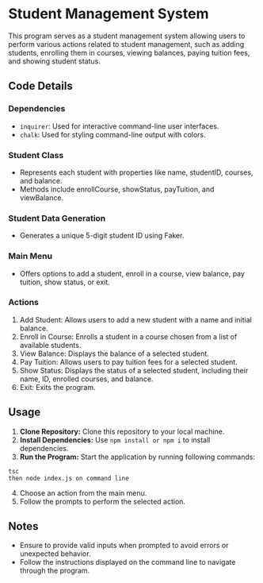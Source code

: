 # Student Management System

This program serves as a student management system allowing users to perform various actions related to student management, such as adding students, enrolling them in courses, viewing balances, paying tuition fees, and showing student status.

## Code Details

### Dependencies
 - `inquirer`: Used for interactive command-line user interfaces.
 - `chalk`: Used for styling command-line output with colors.

### Student Class
 - Represents each student with properties like name, studentID, courses, and balance.
 - Methods include enrollCourse, showStatus, payTuition, and viewBalance.

### Student Data Generation
 - Generates a unique 5-digit student ID using Faker.

### Main Menu
 - Offers options to add a student, enroll in a course, view balance, pay tuition, show status, or exit.

### Actions
1. Add Student: Allows users to add a new student with a name and initial balance.
2. Enroll in Course: Enrolls a student in a course chosen from a list of available students.
3. View Balance: Displays the balance of a selected student.
4. Pay Tuition: Allows users to pay tuition fees for a selected student.
5. Show Status: Displays the status of a selected student, including their name, ID, enrolled courses, and balance.
6. Exit: Exits the program.

## Usage

1. **Clone Repository:** Clone this repository to your local machine.
2. **Install Dependencies:** Use `npm install or npm i` to install dependencies.
3. **Run the Program:** Start the application by running following commands:

```
tsc
then node index.js on command line
```
4. Choose an action from the main menu.
5. Follow the prompts to perform the selected action.

## Notes
 - Ensure to provide valid inputs when prompted to avoid errors or unexpected behavior.
 - Follow the instructions displayed on the command line to navigate through the program.